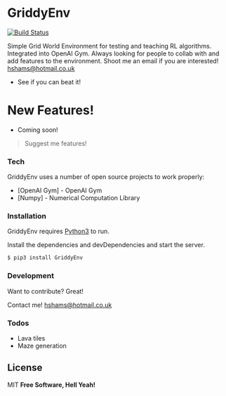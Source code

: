 # GriddyEnv

[![Build Status](https://travis-ci.org/joemccann/dillinger.svg?branch=master)](https://travis-ci.org/joemccann/dillinger)

Simple Grid World Environment for testing and teaching RL algorithms. Integrated into OpenAI Gym.
Always looking for people to collab with and add features to the environment. Shoot me an email if you are interested! hshams@hotmail.co.uk

  - See if you can beat it!

# New Features!

  - Coming soon!

> Suggest me features!

### Tech

GriddyEnv uses a number of open source projects to work properly:

* [OpenAI Gym] - OpenAI Gym
* [Numpy] - Numerical Computation Library

### Installation

GriddyEnv requires [Python3](https://www.python.org/downloads/) to run.

Install the dependencies and devDependencies and start the server.

```sh
$ pip3 install GriddyEnv
```

### Development

Want to contribute? Great!

Contact me! hshams@hotmail.co.uk


### Todos

 - Lava tiles
 - Maze generation

License
----

MIT
**Free Software, Hell Yeah!**


   [dill]: <https://github.com/joemccann/dillinger>
   [git-repo-url]: <https://github.com/joemccann/dillinger.git>
   [john gruber]: <http://daringfireball.net>
   [df1]: <http://daringfireball.net/projects/markdown/>
   [markdown-it]: <https://github.com/markdown-it/markdown-it>
   [Ace Editor]: <http://ace.ajax.org>
   [node.js]: <http://nodejs.org>
   [Twitter Bootstrap]: <http://twitter.github.com/bootstrap/>
   [jQuery]: <http://jquery.com>
   [@tjholowaychuk]: <http://twitter.com/tjholowaychuk>
   [express]: <http://expressjs.com>
   [AngularJS]: <http://angularjs.org>
   [Gulp]: <http://gulpjs.com>

   [PlDb]: <https://github.com/joemccann/dillinger/tree/master/plugins/dropbox/README.md>
   [PlGh]: <https://github.com/joemccann/dillinger/tree/master/plugins/github/README.md>
   [PlGd]: <https://github.com/joemccann/dillinger/tree/master/plugins/googledrive/README.md>
   [PlOd]: <https://github.com/joemccann/dillinger/tree/master/plugins/onedrive/README.md>
   [PlMe]: <https://github.com/joemccann/dillinger/tree/master/plugins/medium/README.md>
   [PlGa]: <https://github.com/RahulHP/dillinger/blob/master/plugins/googleanalytics/README.md>
